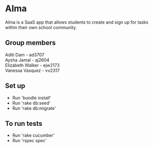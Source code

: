 # Alma

Alma is a SaaS app that allows students to create and sign up for tasks within their own school community.

## Group members
Aditi Dam - ad3707 <br/>
Aysha Jamal - aj2604 <br/>
Elizabeth Walker - ejw2173 <br/>
Vanessa Vasquez - vv2317 

## Set up
- Run 'bundle install'
- Run 'rake db:seed'
- Run 'rake db:migrate'

## To run tests
- Run 'rake cucumber'
- Run 'rspec spec'
